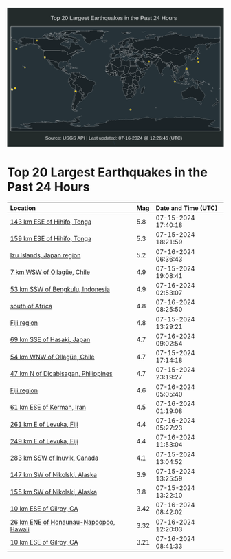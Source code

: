 ![Map](./map.png)

# Top 20 Largest Earthquakes in the Past 24 Hours

| Location | Mag | Date and Time (UTC) |
|:---|:---|:---|
| [143 km ESE of Hihifo, Tonga](https://earthquake.usgs.gov/earthquakes/eventpage/us7000mzel) | 5.8 | 07-15-2024 17:40:18 |
| [159 km ESE of Hihifo, Tonga](https://earthquake.usgs.gov/earthquakes/eventpage/us7000mzev) | 5.3 | 07-15-2024 18:21:59 |
| [Izu Islands, Japan region](https://earthquake.usgs.gov/earthquakes/eventpage/us7000mzhn) | 5.2 | 07-16-2024 06:36:43 |
| [7 km WSW of Ollagüe, Chile](https://earthquake.usgs.gov/earthquakes/eventpage/us7000mzf1) | 4.9 | 07-15-2024 19:08:41 |
| [53 km SSW of Bengkulu, Indonesia](https://earthquake.usgs.gov/earthquakes/eventpage/us7000mzh0) | 4.9 | 07-16-2024 02:53:07 |
| [south of Africa](https://earthquake.usgs.gov/earthquakes/eventpage/us7000mzhz) | 4.8 | 07-16-2024 08:25:50 |
| [Fiji region](https://earthquake.usgs.gov/earthquakes/eventpage/us7000mzce) | 4.8 | 07-15-2024 13:29:21 |
| [69 km SSE of Hasaki, Japan](https://earthquake.usgs.gov/earthquakes/eventpage/us7000mzid) | 4.7 | 07-16-2024 09:02:54 |
| [54 km WNW of Ollagüe, Chile](https://earthquake.usgs.gov/earthquakes/eventpage/us7000mzeg) | 4.7 | 07-15-2024 17:14:18 |
| [47 km N of Dicabisagan, Philippines](https://earthquake.usgs.gov/earthquakes/eventpage/us7000mzgh) | 4.7 | 07-15-2024 23:19:27 |
| [Fiji region](https://earthquake.usgs.gov/earthquakes/eventpage/us7000mzhe) | 4.6 | 07-16-2024 05:05:40 |
| [61 km ESE of Kerman, Iran](https://earthquake.usgs.gov/earthquakes/eventpage/us7000mzgq) | 4.5 | 07-16-2024 01:19:08 |
| [261 km E of Levuka, Fiji](https://earthquake.usgs.gov/earthquakes/eventpage/us7000mzhg) | 4.4 | 07-16-2024 05:27:23 |
| [249 km E of Levuka, Fiji](https://earthquake.usgs.gov/earthquakes/eventpage/us7000mzj0) | 4.4 | 07-16-2024 11:53:04 |
| [283 km SSW of Inuvik, Canada](https://earthquake.usgs.gov/earthquakes/eventpage/us7000mzc0) | 4.1 | 07-15-2024 13:04:52 |
| [147 km SW of Nikolski, Alaska](https://earthquake.usgs.gov/earthquakes/eventpage/us7000mzca) | 3.9 | 07-15-2024 13:25:59 |
| [155 km SW of Nikolski, Alaska](https://earthquake.usgs.gov/earthquakes/eventpage/us7000mze8) | 3.8 | 07-15-2024 13:22:10 |
| [10 km ESE of Gilroy, CA](https://earthquake.usgs.gov/earthquakes/eventpage/nc75035487) | 3.42 | 07-16-2024 08:42:02 |
| [26 km ENE of Honaunau-Napoopoo, Hawaii](https://earthquake.usgs.gov/earthquakes/eventpage/hv74337222) | 3.32 | 07-16-2024 12:20:03 |
| [10 km ESE of Gilroy, CA](https://earthquake.usgs.gov/earthquakes/eventpage/nc75035492) | 3.21 | 07-16-2024 08:41:33 |

